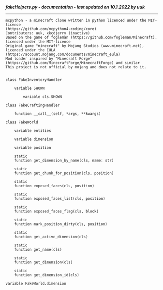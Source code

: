 ***fakeHelpers.py - documentation - last updated on 10.1.2022 by uuk***
___

    mcpython - a minecraft clone written in python licenced under the MIT-licence 
    (https://github.com/mcpython4-coding/core)
    Contributors: uuk, xkcdjerry (inactive)
    Based on the game of fogleman (https://github.com/fogleman/Minecraft), licenced under the MIT-licence
    Original game "minecraft" by Mojang Studios (www.minecraft.net), licenced under the EULA
    (https://account.mojang.com/documents/minecraft_eula)
    Mod loader inspired by "Minecraft Forge" (https://github.com/MinecraftForge/MinecraftForge) and similar
    This project is not official by mojang and does not relate to it.


    class FakeInventoryHandler

        variable SHOWN

            variable cls.SHOWN

    class FakeCraftingHandler

        function __call__(self, *args, **kwargs)

    class FakeWorld

        variable entities

        variable dimension

        variable position

        static
        function get_dimension_by_name(cls, name: str)

        static
        function get_chunk_for_position(cls, position)

        static
        function exposed_faces(cls, position)

        static
        function exposed_faces_list(cls, position)

        static
        function exposed_faces_flag(cls, block)

        static
        function mark_position_dirty(cls, position)

        static
        function get_active_dimension(cls)

        static
        function get_name(cls)

        static
        function get_dimension(cls)

        static
        function get_dimension_id(cls)

    variable FakeWorld.dimension